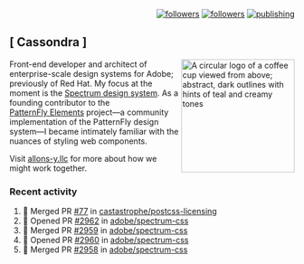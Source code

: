 <p align="right"><a rel="me" href="https://front-end.social/@castastrophe">
    <img alt="followers" title="Follow me on Mastodon" src="https://img.shields.io/mastodon/follow/109297102751309835?domain=https%3A%2F%2Ffront-end.social&label=Follow&logo=mastodon&logoColor=white&style=for-the-badge&labelColor=008080&color=006969"/></a>
  <a href="https://codepen.io/castastrophe/">
    <img alt="followers" title="Follow me on CodePen" src="https://img.shields.io/badge/23-1?color=640464&labelColor=7c007c&style=for-the-badge&logo=codepen&label=Follow"/></a>
<a href="https://castastrophe.medium.com/">
    <img alt="publishing" title="View articles on Medium" src="https://img.shields.io/badge/107-1?color=666&labelColor=444&label=subscribe&logo=medium&logoColor=white&style=for-the-badge"/></a>
</p>

## [&nbsp;Cassondra&nbsp;]

<img align="right" src="https://github-production-user-asset-6210df.s3.amazonaws.com/1840295/253016758-ba468774-1cd3-42c2-8f43-947b5eeb5edf.png" height="200" alt="A circular logo of a coffee cup viewed from above; abstract, dark outlines with hints of teal and creamy tones">

Front-end developer and architect of enterprise-scale design systems for Adobe; previously of Red Hat. My focus at the moment is the [Spectrum design system](https://github.com/adobe/spectrum-css). As a founding contributor to the [PatternFly&nbsp;Elements](https://github.com/patternfly/patternfly-elements) project&mdash;a community implementation of the PatternFly design system&mdash;I became intimately familiar with the nuances of styling web components.

Visit [allons-y.llc](http://allons-y.llc/) for more about how we might work together.

### Recent activity

<!--START_SECTION:activity-->
1. 🎉 Merged PR [#77](https://github.com/castastrophe/postcss-licensing/pull/77) in [castastrophe/postcss-licensing](https://github.com/castastrophe/postcss-licensing)
2. 💪 Opened PR [#2962](https://github.com/adobe/spectrum-css/pull/2962) in [adobe/spectrum-css](https://github.com/adobe/spectrum-css)
3. 🎉 Merged PR [#2959](https://github.com/adobe/spectrum-css/pull/2959) in [adobe/spectrum-css](https://github.com/adobe/spectrum-css)
4. 💪 Opened PR [#2960](https://github.com/adobe/spectrum-css/pull/2960) in [adobe/spectrum-css](https://github.com/adobe/spectrum-css)
5. 🎉 Merged PR [#2958](https://github.com/adobe/spectrum-css/pull/2958) in [adobe/spectrum-css](https://github.com/adobe/spectrum-css)
<!--END_SECTION:activity-->
